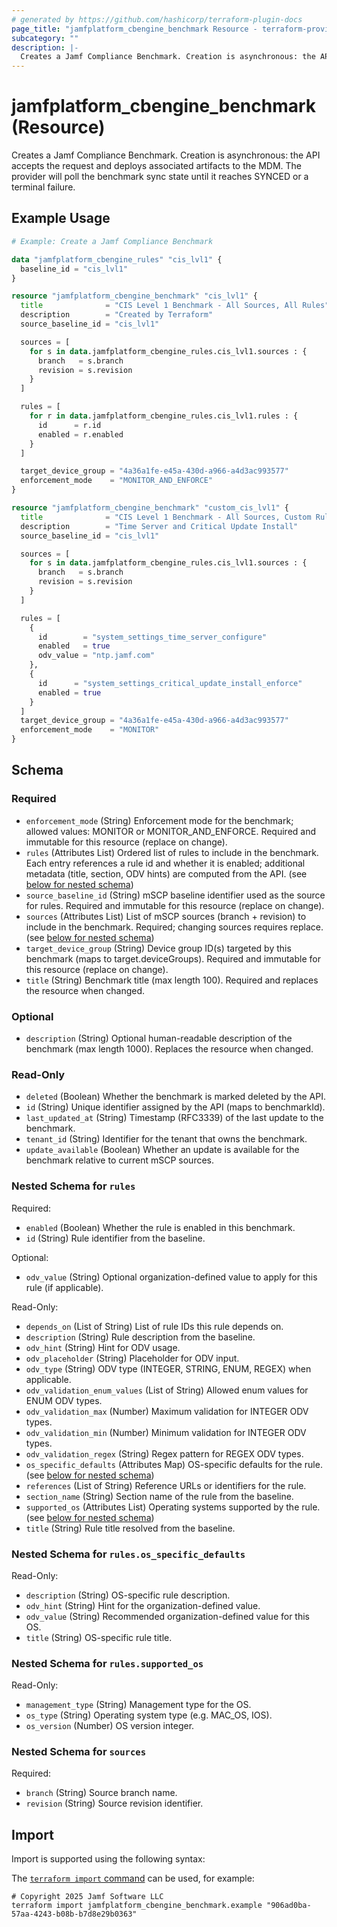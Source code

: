 ```yaml
---
# generated by https://github.com/hashicorp/terraform-plugin-docs
page_title: "jamfplatform_cbengine_benchmark Resource - terraform-provider-jamfplatform"
subcategory: ""
description: |-
  Creates a Jamf Compliance Benchmark. Creation is asynchronous: the API accepts the request and deploys associated artifacts to the MDM. The provider will poll the benchmark sync state until it reaches SYNCED or a terminal failure.
---
```


# jamfplatform_cbengine_benchmark (Resource)

Creates a Jamf Compliance Benchmark. Creation is asynchronous: the API accepts the request and deploys associated artifacts to the MDM. The provider will poll the benchmark sync state until it reaches SYNCED or a terminal failure.

## Example Usage

```terraform
# Example: Create a Jamf Compliance Benchmark

data "jamfplatform_cbengine_rules" "cis_lvl1" {
  baseline_id = "cis_lvl1"
}

resource "jamfplatform_cbengine_benchmark" "cis_lvl1" {
  title              = "CIS Level 1 Benchmark - All Sources, All Rules"
  description        = "Created by Terraform"
  source_baseline_id = "cis_lvl1"

  sources = [
    for s in data.jamfplatform_cbengine_rules.cis_lvl1.sources : {
      branch   = s.branch
      revision = s.revision
    }
  ]

  rules = [
    for r in data.jamfplatform_cbengine_rules.cis_lvl1.rules : {
      id      = r.id
      enabled = r.enabled
    }
  ]

  target_device_group = "4a36a1fe-e45a-430d-a966-a4d3ac993577"
  enforcement_mode    = "MONITOR_AND_ENFORCE"
}

resource "jamfplatform_cbengine_benchmark" "custom_cis_lvl1" {
  title              = "CIS Level 1 Benchmark - All Sources, Custom Rules"
  description        = "Time Server and Critical Update Install"
  source_baseline_id = "cis_lvl1"

  sources = [
    for s in data.jamfplatform_cbengine_rules.cis_lvl1.sources : {
      branch   = s.branch
      revision = s.revision
    }
  ]

  rules = [
    {
      id        = "system_settings_time_server_configure"
      enabled   = true
      odv_value = "ntp.jamf.com"
    },
    {
      id      = "system_settings_critical_update_install_enforce"
      enabled = true
    }
  ]
  target_device_group = "4a36a1fe-e45a-430d-a966-a4d3ac993577"
  enforcement_mode    = "MONITOR"
}
```

<!-- schema generated by tfplugindocs -->
## Schema

### Required

- `enforcement_mode` (String) Enforcement mode for the benchmark; allowed values: MONITOR or MONITOR_AND_ENFORCE. Required and immutable for this resource (replace on change).
- `rules` (Attributes List) Ordered list of rules to include in the benchmark. Each entry references a rule id and whether it is enabled; additional metadata (title, section, ODV hints) are computed from the API. (see [below for nested schema](#nestedatt--rules))
- `source_baseline_id` (String) mSCP baseline identifier used as the source for rules. Required and immutable for this resource (replace on change).
- `sources` (Attributes List) List of mSCP sources (branch + revision) to include in the benchmark. Required; changing sources requires replace. (see [below for nested schema](#nestedatt--sources))
- `target_device_group` (String) Device group ID(s) targeted by this benchmark (maps to target.deviceGroups). Required and immutable for this resource (replace on change).
- `title` (String) Benchmark title (max length 100). Required and replaces the resource when changed.

### Optional

- `description` (String) Optional human-readable description of the benchmark (max length 1000). Replaces the resource when changed.

### Read-Only

- `deleted` (Boolean) Whether the benchmark is marked deleted by the API.
- `id` (String) Unique identifier assigned by the API (maps to benchmarkId).
- `last_updated_at` (String) Timestamp (RFC3339) of the last update to the benchmark.
- `tenant_id` (String) Identifier for the tenant that owns the benchmark.
- `update_available` (Boolean) Whether an update is available for the benchmark relative to current mSCP sources.

<a id="nestedatt--rules"></a>
### Nested Schema for `rules`

Required:

- `enabled` (Boolean) Whether the rule is enabled in this benchmark.
- `id` (String) Rule identifier from the baseline.

Optional:

- `odv_value` (String) Optional organization-defined value to apply for this rule (if applicable).

Read-Only:

- `depends_on` (List of String) List of rule IDs this rule depends on.
- `description` (String) Rule description from the baseline.
- `odv_hint` (String) Hint for ODV usage.
- `odv_placeholder` (String) Placeholder for ODV input.
- `odv_type` (String) ODV type (INTEGER, STRING, ENUM, REGEX) when applicable.
- `odv_validation_enum_values` (List of String) Allowed enum values for ENUM ODV types.
- `odv_validation_max` (Number) Maximum validation for INTEGER ODV types.
- `odv_validation_min` (Number) Minimum validation for INTEGER ODV types.
- `odv_validation_regex` (String) Regex pattern for REGEX ODV types.
- `os_specific_defaults` (Attributes Map) OS-specific defaults for the rule. (see [below for nested schema](#nestedatt--rules--os_specific_defaults))
- `references` (List of String) Reference URLs or identifiers for the rule.
- `section_name` (String) Section name of the rule from the baseline.
- `supported_os` (Attributes List) Operating systems supported by the rule. (see [below for nested schema](#nestedatt--rules--supported_os))
- `title` (String) Rule title resolved from the baseline.

<a id="nestedatt--rules--os_specific_defaults"></a>
### Nested Schema for `rules.os_specific_defaults`

Read-Only:

- `description` (String) OS-specific rule description.
- `odv_hint` (String) Hint for the organization-defined value.
- `odv_value` (String) Recommended organization-defined value for this OS.
- `title` (String) OS-specific rule title.


<a id="nestedatt--rules--supported_os"></a>
### Nested Schema for `rules.supported_os`

Read-Only:

- `management_type` (String) Management type for the OS.
- `os_type` (String) Operating system type (e.g. MAC_OS, IOS).
- `os_version` (Number) OS version integer.



<a id="nestedatt--sources"></a>
### Nested Schema for `sources`

Required:

- `branch` (String) Source branch name.
- `revision` (String) Source revision identifier.

## Import

Import is supported using the following syntax:

The [`terraform import` command](https://developer.hashicorp.com/terraform/cli/commands/import) can be used, for example:

```shell
# Copyright 2025 Jamf Software LLC
terraform import jamfplatform_cbengine_benchmark.example "906ad0ba-57aa-4243-b08b-b7d8e29b0363"
```
